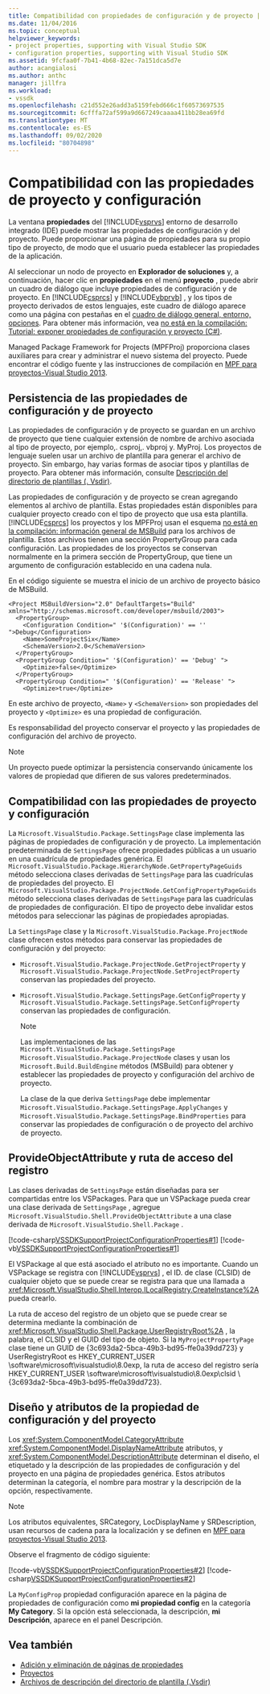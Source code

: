 ```yaml
---
title: Compatibilidad con propiedades de configuración y de proyecto | Microsoft Docs
ms.date: 11/04/2016
ms.topic: conceptual
helpviewer_keywords:
- project properties, supporting with Visual Studio SDK
- configuration properties, supporting with Visual Studio SDK
ms.assetid: 9fcfaa0f-7b41-4b68-82ec-7a151dca5d7e
author: acangialosi
ms.author: anthc
manager: jillfra
ms.workload:
- vssdk
ms.openlocfilehash: c21d552e26add3a5159febd666c1f60573697535
ms.sourcegitcommit: 6cfffa72af599a9d667249caaaa411bb28ea69fd
ms.translationtype: MT
ms.contentlocale: es-ES
ms.lasthandoff: 09/02/2020
ms.locfileid: "80704898"
---
```

# <a name="support-for-project-and-configuration-properties"></a>Compatibilidad con las propiedades de proyecto y configuración
La ventana **propiedades** del [!INCLUDE[vsprvs](../../code-quality/includes/vsprvs_md.md)] entorno de desarrollo integrado (IDE) puede mostrar las propiedades de configuración y del proyecto. Puede proporcionar una página de propiedades para su propio tipo de proyecto, de modo que el usuario pueda establecer las propiedades de la aplicación.

 Al seleccionar un nodo de proyecto en **Explorador de soluciones** y, a continuación, hacer clic en **propiedades** en el menú **proyecto** , puede abrir un cuadro de diálogo que incluye propiedades de configuración y de proyecto. En [!INCLUDE[csprcs](../../data-tools/includes/csprcs_md.md)] y [!INCLUDE[vbprvb](../../code-quality/includes/vbprvb_md.md)] , y los tipos de proyecto derivados de estos lenguajes, este cuadro de diálogo aparece como una página con pestañas en el [cuadro de diálogo general, entorno, opciones](../../ide/reference/general-environment-options-dialog-box.md). Para obtener más información, vea [no está en la compilación: Tutorial: exponer propiedades de configuración y proyecto (C#)](https://msdn.microsoft.com/library/d850d63b-25e2-4505-9f3d-eb038d7c1d0e).

 Managed Package Framework for Projects (MPFProj) proporciona clases auxiliares para crear y administrar el nuevo sistema del proyecto. Puede encontrar el código fuente y las instrucciones de compilación en [MPF para proyectos-Visual Studio 2013](https://github.com/tunnelvisionlabs/MPFProj10).

## <a name="persistence-of-project-and-configuration-properties"></a>Persistencia de las propiedades de configuración y de proyecto
 Las propiedades de configuración y de proyecto se guardan en un archivo de proyecto que tiene cualquier extensión de nombre de archivo asociada al tipo de proyecto, por ejemplo,. csproj,. vbproj y. MyProj. Los proyectos de lenguaje suelen usar un archivo de plantilla para generar el archivo de proyecto. Sin embargo, hay varias formas de asociar tipos y plantillas de proyecto. Para obtener más información, consulte [Descripción del directorio de plantillas (. Vsdir)](../../extensibility/internals/template-directory-description-dot-vsdir-files.md).

 Las propiedades de configuración y de proyecto se crean agregando elementos al archivo de plantilla. Estas propiedades están disponibles para cualquier proyecto creado con el tipo de proyecto que usa esta plantilla. [!INCLUDE[csprcs](../../data-tools/includes/csprcs_md.md)] los proyectos y los MPFProj usan el esquema [no está en la compilación: información general de MSBuild](/previous-versions/visualstudio/visual-studio-2008/ms171452(v=vs.90)) para los archivos de plantilla. Estos archivos tienen una sección PropertyGroup para cada configuración. Las propiedades de los proyectos se conservan normalmente en la primera sección de PropertyGroup, que tiene un argumento de configuración establecido en una cadena nula.

 En el código siguiente se muestra el inicio de un archivo de proyecto básico de MSBuild.

```
<Project MSBuildVersion="2.0" DefaultTargets="Build" xmlns="http://schemas.microsoft.com/developer/msbuild/2003">
  <PropertyGroup>
    <Configuration Condition=" '$(Configuration)' == '' ">Debug</Configuration>
    <Name>SomeProjectSix</Name>
    <SchemaVersion>2.0</SchemaVersion>
  </PropertyGroup>
  <PropertyGroup Condition=" '$(Configuration)' == 'Debug' ">
    <Optimize>false</Optimize>
  </PropertyGroup>
  <PropertyGroup Condition=" '$(Configuration)' == 'Release' ">
    <Optimize>true</Optimize>
```

 En este archivo de proyecto, `<Name>` y `<SchemaVersion>` son propiedades del proyecto y `<Optimize>` es una propiedad de configuración.

 Es responsabilidad del proyecto conservar el proyecto y las propiedades de configuración del archivo de proyecto.

> [!NOTE]
> Un proyecto puede optimizar la persistencia conservando únicamente los valores de propiedad que difieren de sus valores predeterminados.

## <a name="support-for-project-and-configuration-properties"></a>Compatibilidad con las propiedades de proyecto y configuración
 La `Microsoft.VisualStudio.Package.SettingsPage` clase implementa las páginas de propiedades de configuración y de proyecto. La implementación predeterminada de `SettingsPage` ofrece propiedades públicas a un usuario en una cuadrícula de propiedades genérica. El `Microsoft.VisualStudio.Package.HierarchyNode.GetPropertyPageGuids` método selecciona clases derivadas de `SettingsPage` para las cuadrículas de propiedades del proyecto. El `Microsoft.VisualStudio.Package.ProjectNode.GetConfigPropertyPageGuids` método selecciona clases derivadas de `SettingsPage` para las cuadrículas de propiedades de configuración. El tipo de proyecto debe invalidar estos métodos para seleccionar las páginas de propiedades apropiadas.

 La `SettingsPage` clase y la `Microsoft.VisualStudio.Package.ProjectNode` clase ofrecen estos métodos para conservar las propiedades de configuración y del proyecto:

- `Microsoft.VisualStudio.Package.ProjectNode.GetProjectProperty` y `Microsoft.VisualStudio.Package.ProjectNode.SetProjectProperty` conservan las propiedades del proyecto.

- `Microsoft.VisualStudio.Package.SettingsPage.GetConfigProperty` y `Microsoft.VisualStudio.Package.SettingsPage.SetConfigProperty` conservan las propiedades de configuración.

  > [!NOTE]
  > Las implementaciones de las `Microsoft.VisualStudio.Package.SettingsPage` `Microsoft.VisualStudio.Package.ProjectNode` clases y usan los `Microsoft.Build.BuildEngine` métodos (MSBuild) para obtener y establecer las propiedades de proyecto y configuración del archivo de proyecto.

  La clase de la que deriva `SettingsPage` debe implementar `Microsoft.VisualStudio.Package.SettingsPage.ApplyChanges` y `Microsoft.VisualStudio.Package.SettingsPage.BindProperties` para conservar las propiedades de configuración o de proyecto del archivo de proyecto.

## <a name="provideobjectattribute-and-registry-path"></a>ProvideObjectAttribute y ruta de acceso del registro
 Las clases derivadas de `SettingsPage` están diseñadas para ser compartidas entre los VSPackages. Para que un VSPackage pueda crear una clase derivada de `SettingsPage` , agregue `Microsoft.VisualStudio.Shell.ProvideObjectAttribute` a una clase derivada de `Microsoft.VisualStudio.Shell.Package` .

 [!code-csharp[VSSDKSupportProjectConfigurationProperties#1](../../extensibility/internals/codesnippet/CSharp/support-for-project-and-configuration-properties_1.cs)]
 [!code-vb[VSSDKSupportProjectConfigurationProperties#1](../../extensibility/internals/codesnippet/VisualBasic/support-for-project-and-configuration-properties_1.vb)]

 El VSPackage al que está asociado el atributo no es importante. Cuando un VSPackage se registra con [!INCLUDE[vsprvs](../../code-quality/includes/vsprvs_md.md)] , el ID. de clase (CLSID) de cualquier objeto que se puede crear se registra para que una llamada a <xref:Microsoft.VisualStudio.Shell.Interop.ILocalRegistry.CreateInstance%2A> pueda crearlo.

 La ruta de acceso del registro de un objeto que se puede crear se determina mediante la combinación de <xref:Microsoft.VisualStudio.Shell.Package.UserRegistryRoot%2A> , la palabra, el CLSID y el GUID del tipo de objeto. Si la `MyProjectPropertyPage` clase tiene un GUID de {3c693da2-5bca-49b3-bd95-ffe0a39dd723} y UserRegistryRoot es HKEY_CURRENT_USER \software\microsoft\visualstudio\8.0exp, la ruta de acceso del registro sería HKEY_CURRENT_USER \software\microsoft\visualstudio\8.0exp\clsid \\ {3c693da2-5bca-49b3-bd95-ffe0a39dd723}.

## <a name="project-and-configuration-property-attributes-and-layout"></a>Diseño y atributos de la propiedad de configuración y del proyecto
 Los <xref:System.ComponentModel.CategoryAttribute> <xref:System.ComponentModel.DisplayNameAttribute> atributos, y <xref:System.ComponentModel.DescriptionAttribute> determinan el diseño, el etiquetado y la descripción de las propiedades de configuración y del proyecto en una página de propiedades genérica. Estos atributos determinan la categoría, el nombre para mostrar y la descripción de la opción, respectivamente.

> [!NOTE]
> Los atributos equivalentes, SRCategory, LocDisplayName y SRDescription, usan recursos de cadena para la localización y se definen en [MPF para proyectos-Visual Studio 2013](https://github.com/tunnelvisionlabs/MPFProj10).

 Observe el fragmento de código siguiente:

 [!code-vb[VSSDKSupportProjectConfigurationProperties#2](../../extensibility/internals/codesnippet/VisualBasic/support-for-project-and-configuration-properties_2.vb)]
 [!code-csharp[VSSDKSupportProjectConfigurationProperties#2](../../extensibility/internals/codesnippet/CSharp/support-for-project-and-configuration-properties_2.cs)]

 La `MyConfigProp` propiedad configuración aparece en la página de propiedades de configuración como **mi propiedad config** en la categoría **My Category**. Si la opción está seleccionada, la descripción, **mi Descripción**, aparece en el panel Descripción.

## <a name="see-also"></a>Vea también
- [Adición y eliminación de páginas de propiedades](../../extensibility/adding-and-removing-property-pages.md)
- [Proyectos](../../extensibility/internals/projects.md)
- [Archivos de descripción del directorio de plantilla (.Vsdir)](../../extensibility/internals/template-directory-description-dot-vsdir-files.md)
